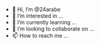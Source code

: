 - 👋 Hi, I’m @24arabe
- 👀 I’m interested in ...
- 🌱 I’m currently learning ...
- 💞️ I’m looking to collaborate on ...
- 📫 How to reach me ...

<!---
24arabe/24arabe is a ✨ special ✨ repository because its `README.md` (this file) appears on your GitHub profile.
You can click the Preview link to take a look at your changes.
--->
